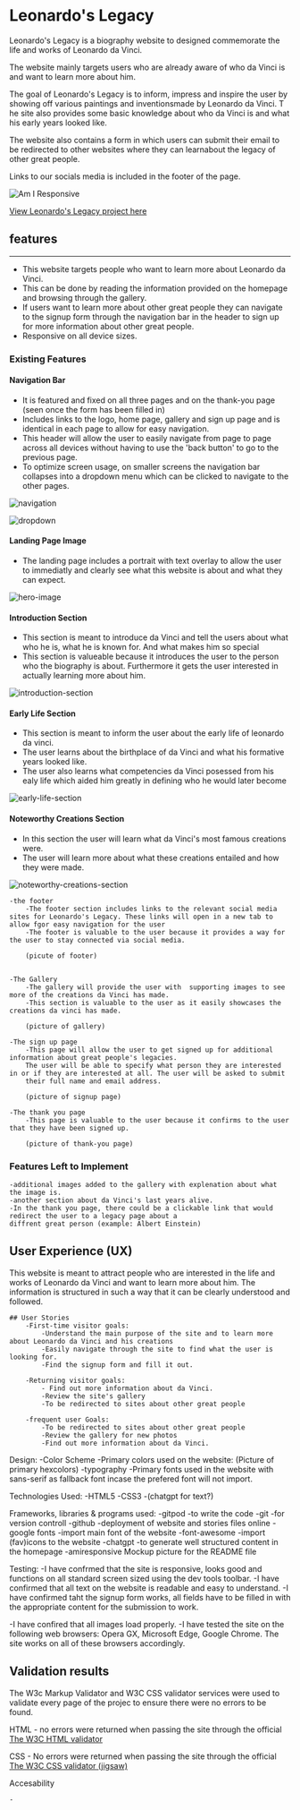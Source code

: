 # Leonardo's Legacy

Leonardo's Legacy is a biography website to designed commemorate the life and works of Leonardo da Vinci. 

The website mainly targets users who are already aware of who da Vinci is and want to learn more about him.

The goal of Leonardo's Legacy is to inform, impress and inspire the user by showing off various paintings and inventionsmade by Leonardo da Vinci. T
he site also provides some basic knowledge about who da Vinci is and what his early years looked like.

The website also contains a form in which users can submit their email to be redirected to other websites where they can learnabout the legacy of other great people.

 Links to our socials media is included in the footer of the page.


![Am I Responsive](assets/css/images/mockup-image.png)

[View Leonardo's Legacy project here](https://rasm1.github.io/Leonardo-s-Legacy/index.html)

## features
<hr>

<ul>   
	<li>This website targets people who want to learn more about Leonardo da Vinci.</li>
	<li>This can be done by reading the information provided on the homepage and browsing through the gallery.</li>
	 <li>If users want to learn more about other great people they can navigate to the signup form through the navigation bar in the header
	 to sign up for more information about other great people. </li>
	 <li>Responsive on all device sizes.</li>
</ul>

### Existing Features

#### Navigation Bar
<ul>   
	<li>It is featured and fixed on all three pages and on the thank-you page (seen once the form has been filled in)</li>
	<li>Includes links to the logo, home page, gallery and sign up page and is identical in each page to allow for easy navigation.</li>
	<li>This header will allow the user to easily navigate from page to page across all devices without having to use the 'back button' to go to the previous page.</li>
	<li>To optimize screen usage, on smaller screens the navigation bar collapses into a dropdown menu which can be clicked to navigate to the other pages.</li>	
</ul>

![navigation](assets/css/images/navigation-bar.png)

![dropdown](assets/css/images/dropdown.png)

#### Landing Page Image  
<ul>
		<li>The landing page includes a portrait with text overlay to allow the user to immediatly and clearly see
		what this website is about and what they can expect.</li>
 </ul>

![hero-image](assets/css/images/landing-page-image.png)

#### Introduction Section
<ul>
		<li>This section is meant to introduce da Vinci and tell the users about what who he is, what he is known for. And what makes him so special</li>
		<li>This section is valueable because it introduces the user to the person who the biography is about. Furthermore it gets the user interested in actually learning more about him.</li>
</ul>

![introduction-section](assets/css/images/introduction.png)

#### Early Life Section
<ul>
		<li>This section is meant to inform the user about the early life of leonardo da vinci. </li>
		<li>The user learns about the birthplace of da Vinci and what his formative years looked like. </li>
        <li>The user also learns what competencies da Vinci posessed from his ealy life which aided him greatly in defining who he would later become</li>
</ul>

![early-life-section](assets/css/images/early-life.png)

#### Noteworthy Creations Section
<ul>
	<li>In this section the user will learn what da Vinci's most famous creations were. </li>
    <li>The user will learn more about what these creations entailed and how they were made.</li>
</ul>		

![noteworthy-creations-section](assets/css/images/noteworthy-creations.png)


	-the footer
		-The footer section includes links to the relevant social media sites for Leonardo's Legacy. These links will open in a new tab to allow fgor easy navigation for the user
		-The footer is valuable to the user because it provides a way for the user to stay connected via social media.
		
		(picute of footer)


	-The Gallery
		-The gallery will provide the user with	 supporting images to see more of the creations da Vinci has made.
		-This section is valuable to the user as it easily showcases the creations da vinci has made.

		(picture of gallery)

	-The sign up page
		-This page will allow the user to get signed up for additional information about great people's legacies.
		The user will be able to specify what person they are interested in or if they are interested at all. The user will be asked to submit
		their full name and email address.

		(picture of signup page)

	-The thank you page
		-This page is valuable to the user because it confirms to the user that they have been signed up.
		
		(picture of thank-you page)

### Features Left to Implement
	-additional images added to the gallery with explenation about what the image is.
	-another section about da Vinci's last years alive.
	-In the thank you page, there could be a clickable link that would redirect the user to a legacy page about a
	diffrent great person (example: Albert Einstein)
		


## User Experience (UX)

This website is meant to attract people who are interested in the life and works of Leonardo da Vinci and want to learn more about him.
The information is structured in such a way that it can be clearly understood and followed.

	## User Stories
		-First-time visitor goals:
			-Understand the main purpose of the site and to learn more about Leonardo da Vinci and his creations
			-Easily navigate through the site to find what the user is looking for.
			-Find the signup form and fill it out.

		-Returning visitor goals:
			- Find out more information about da Vinci.
			-Review the site's gallery
			-To be redirected to sites about other great people

		-frequent user Goals:
			-To be redirected to sites about other great people
			-Review the gallery for new photos
			-Find out more information about da Vinci.

Design:
	-Color Scheme
		-Primary colors used on the website:
			(Picture of primary hexcolors)
	-typography
		-Primary fonts used in the website with sans-serif as fallback font incase the prefered font will not import.



Technologies Used:
	-HTML5
	-CSS3
	-(chatgpt for text?)

Frameworks, libraries & programs used:
	-gitpod
	-to write the code
	-git
	-for version controll
	-github
	-deployment of website and stories files online
	-google fonts
	-import main font of the website
	-font-awesome
	-import (fav)icons to the website
	-chatgpt
	-to generate well structured content in the homepage
	-amiresponsive
	Mockup picture for the README file



Testing:
-I have confrmed that the site is responsive, looks good and functions on all standard screen sized using the dev tools toolbar.
-I have confirmed that all text on the website is readable and easy to understand.
-I have confirmed taht the signup form works, all fields have to be filled in with the appropriate content for the submission to work.

-I have confired that all images load properly.
-I have tested the site on the following web browsers: Opera GX, Microsoft Edge, Google Chrome.
The site works on all of these browsers accordingly.

## Validation results
The W3c Markup Validator and W3C CSS validator services were used to validate every page of the projec to ensure there were no errors to be found.
	
	

HTML -  no errors were returned when passing the site through the official [The W3C HTML validator](https://validator.w3.org) 

CSS - No errors were returned when passing the site through the official [The W3C CSS validator (jigsaw)](https://jigsaw.w3.org/css-validator/)

Accesability
	
	-
	


